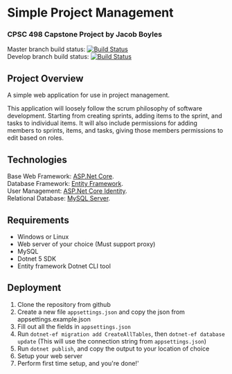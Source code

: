 # Simple Project Management

### CPSC 498 Capstone Project by Jacob Boyles


Master branch build status: [![Build Status](https://dev.azure.com/fixterjake0899/Capstone/_apis/build/status/fixterjake.SimpleProjectManagement?branchName=master)](https://dev.azure.com/fixterjake0899/Capstone/_build/latest?definitionId=11&branchName=master)  
Develop branch build status: [![Build Status](https://dev.azure.com/fixterjake0899/Capstone/_apis/build/status/fixterjake.SimpleProjectManagement?branchName=develop)](https://dev.azure.com/fixterjake0899/Capstone/_build/latest?definitionId=11&branchName=develop)  

## Project Overview

A simple web application for use in project management.

This application will loosely follow the scrum philosophy of software development.
Starting from creating sprints, adding items to the sprint, and tasks to individual items.
It will also include permissions for adding members to sprints, items, and tasks, giving those members permissions to edit based on roles.

## Technologies

Base Web Framework: [ASP.Net Core](https://dotnet.microsoft.com/apps/aspnet).  
Database Framework: [Entity Framework](https://docs.microsoft.com/en-us/ef/).  
User Management: [ASP.Net Core Identity](https://docs.microsoft.com/en-us/aspnet/core/security/authentication/identity?view=aspnetcore-3.1&tabs=visual-studio).  
Relational Database: [MySQL Server](https://dev.mysql.com/downloads/mysql/).

## Requirements

- Windows or Linux
- Web server of your choice (Must support proxy)
- MySQL
- Dotnet 5 SDK
- Entity framework Dotnet CLI tool

## Deployment
1. Clone the repository from github
2. Create a new file `appsettings.json` and copy the json from appsettings.example.json
3. Fill out all the fields in `appsettings.json`
4. Run `dotnet-ef migration add CreateAllTables`, then `dotnet-ef database update` (This will use the connection string from `appsettings.json`)
5. Run `dotnet publish`, and copy the output to your location of choice
6. Setup your web server
7. Perform first time setup, and you're done!'